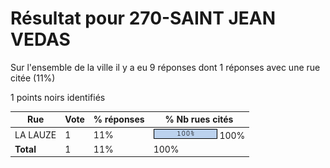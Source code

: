 # Résultat pour 270-SAINT JEAN VEDAS

Sur l'ensemble de la ville il y a eu 9 réponses dont 1 réponses avec une rue citée (11%)

1 points noirs identifiés

| Rue | Vote | % réponses | % Nb rues cités|
|-----|------|------------|----------------|
| LA LAUZE | 1 | 11% | <img src="../../img/bar_100.gif" />&nbsp;100%|
| **Total** | 1 | 11% | 100%|
